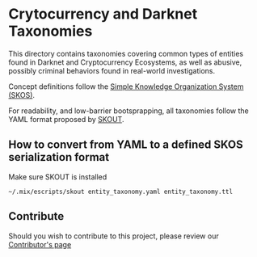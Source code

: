 # Crytocurrency and Darknet Taxonomies

This directory contains taxonomies covering common types of entities found in Darknet and Cryptocurrency Ecosystems, as well as abusive, possibly criminal behaviors found in real-world investigations.

Concept definitions follow the [Simple Knowledge Organization System (SKOS)](https://www.w3.org/2004/02/skos/).

For readability, and low-barrier bootsprapping, all taxonomies follow the YAML format proposed by [SKOUT](https://github.com/marcelotto/skout).

## How to convert from YAML to a defined SKOS serialization format

Make sure SKOUT is installed

	~/.mix/escripts/skout entity_taxonomy.yaml entity_taxonomy.ttl

## Contribute
Should you wish to contribute to this project, please review our [Contributor's page][contributing]

[contributing]: CONTRIBUTING.md
